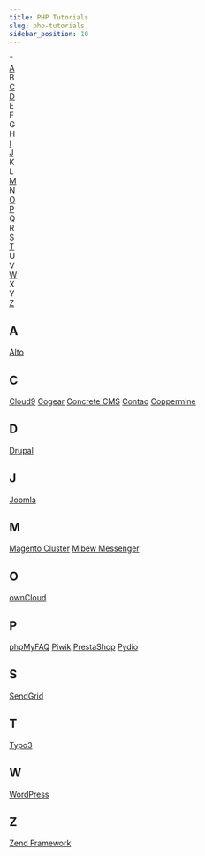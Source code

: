 ```yaml
---
title: PHP Tutorials
slug: php-tutorials
sidebar_position: 10
---
```


<div style={{
    display: 'flex',
    flexWrap: 'wrap',
}}>
    <div style={{ minWidth: '15%', display: 'flex', alignItems: 'center', justifyContent: 'center', }}>
        *
    </div>
    <div style={{ minWidth: '15%', display: 'flex', alignItems: 'center', justifyContent: 'center', }}>
       <a href="/php/php-tutorials">A</a>
    </div>
    <div style={{ minWidth: '15%', display: 'flex', alignItems: 'center', justifyContent: 'center', }}>
              B
</div>
    <div style={{ minWidth: '15%', display: 'flex', alignItems: 'center', justifyContent: 'center', }}>
             <a href="/php/php-tutorials">C</a>
</div>
    <div style={{ minWidth: '15%', display: 'flex', alignItems: 'center', justifyContent: 'center', }}>
                     <a href="/php/php-tutorials">D</a>
</div>
    <div style={{ minWidth: '15%', display: 'flex', alignItems: 'center', justifyContent: 'center', }}>
                            E

</div>
    <div style={{ minWidth: '15%', display: 'flex', alignItems: 'center', justifyContent: 'center', }}>
        F

</div>
    <div style={{ minWidth: '15%', display: 'flex', alignItems: 'center', justifyContent: 'center', }}>
        G

</div>
    <div style={{ minWidth: '15%', display: 'flex', alignItems: 'center', justifyContent: 'center', }}>
                H

</div>
    <div style={{ minWidth: '15%', display: 'flex', alignItems: 'center', justifyContent: 'center', }}>
                            <a href="/php/php-tutorials">I</a>

</div>
    <div style={{ minWidth: '15%', display: 'flex', alignItems: 'center', justifyContent: 'center', }}>
                                   <a href="/php/php-tutorials">J</a>

</div>
    <div style={{ minWidth: '15%', display: 'flex', alignItems: 'center', justifyContent: 'center', }}>
        K

</div>
    <div style={{ minWidth: '15%', display: 'flex', alignItems: 'center', justifyContent: 'center', }}>
        L

 </div>
    <div style={{ minWidth: '15%', display: 'flex', alignItems: 'center', justifyContent: 'center', }}>
                              <a href="/php/php-tutorials">M</a>

</div>
    <div style={{ minWidth: '15%', display: 'flex', alignItems: 'center', justifyContent: 'center', }}>
        N

</div>
    <div style={{ minWidth: '15%', display: 'flex', alignItems: 'center', justifyContent: 'center', }}>
                              <a href="/php/php-tutorials">O</a>

</div>
    <div style={{ minWidth: '15%', display: 'flex', alignItems: 'center', justifyContent: 'center', }}>
                           <a href="/php/php-tutorials">P</a>

</div>
    <div style={{ minWidth: '15%', display: 'flex', alignItems: 'center', justifyContent: 'center', }}>
        Q

</div>
    <div style={{ minWidth: '15%', display: 'flex', alignItems: 'center', justifyContent: 'center', }}>
        R

</div>
    <div style={{ minWidth: '15%', display: 'flex', alignItems: 'center', justifyContent: 'center', }}>
                                   <a href="/php/php-tutorials">S</a>

</div>
    <div style={{ minWidth: '15%', display: 'flex', alignItems: 'center', justifyContent: 'center', }}>
                           <a href="/php/php-tutorials">T</a>

</div>
    <div style={{ minWidth: '15%', display: 'flex', alignItems: 'center', justifyContent: 'center', }}>
        U

</div>
    <div style={{ minWidth: '15%', display: 'flex', alignItems: 'center', justifyContent: 'center', }}>
        V

</div>
    <div style={{ minWidth: '15%', display: 'flex', alignItems: 'center', justifyContent: 'center', }}>
                         <a href="/php/php-tutorials">W</a>

 </div>
    <div style={{ minWidth: '15%', display: 'flex', alignItems: 'center', justifyContent: 'center', }}>
        X

</div>
    <div style={{ minWidth: '15%', display: 'flex', alignItems: 'center', justifyContent: 'center', }}>
        Y

</div>
    <div style={{ minWidth: '15%', display: 'flex', alignItems: 'center', justifyContent: 'center', }}>
                         <a href="/php/php-tutorials">Z</a>

</div>

</div>

## A

[Alto](/category/php)

## C

[Cloud9](/category/php)
[Cogear](/category/php)
[Concrete CMS](/category/php)
[Contao](/category/php)
[Coppermine](/category/php)

## D

[Drupal](/category/php)

## J

[Joomla](/category/php)

## M

[Magento Cluster](/category/php)
[Mibew Messenger](/category/php)

## O

[ownCloud](/category/php)

## P

[phpMyFAQ](/category/php)
[Piwik](/category/php)
[PrestaShop](/category/php)
[Pydio](/category/php)

## S

[SendGrid](/category/php)

## T

[Typo3](/category/php)

## W

[WordPress](/category/php)

## Z

[Zend Framework](/category/php)
